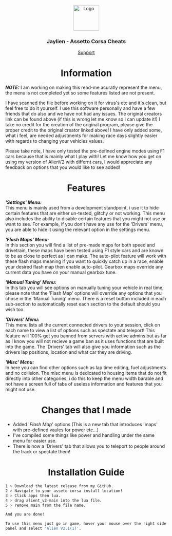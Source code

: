 <br />
<div align="center">
  <a href="https://github.com/othneildrew/Best-README-Template">
    <img src="https://github.com/othneildrew/Best-README-Template/blob/master/images/logo.png?raw=true" alt="Logo" width="80" height="80">
  </a>

  <h3 align="center">Jaylien - Assetto Corsa Cheats</h3>

  <p align="center">
    <a href="https://discord.gg/fZDeS4vtqV">Support</a>
  </p>
</div>

<h1 align="center">Information</a></h1>

***NOTE:*** I am working on making this read-me acuratly represent the menu, the menu is not completed yet so some features listed are not present.

I have scanned the file before working on it for virus's etc and it's clean, but feel free to do it yourself. I use this software personally and have a few friends that do also and we have not had any issues. The original creators link can be found above (if this is wrong let me know so I can update it!) I take no credit for the creation of the original program, please give the proper credit to the original creator linked above! I have only added some, what i feel, are needed adjustments for making race days slightly easier with regards to changing your vehicles values. 

Please take note, I have only tested the pre-defined engine modes using F1 cars because that is mainly what I play with! Let me know how you get on using my version of AlienV2 with differnt cars, I would appreciate any feedback on options that you would like to see added!

<h1 align="center">Features </a></h1>  

***'Settings' Menu:***  
This menu is mainly used from a development standpoint, i use it to hide certain features that are either un-tested, glitchy or not working. This menu also includes the ability to disable certain features that you might not use or want to see. For example, if you don't have any use for the 'Drivers' menu, you are able to hide it using the relevant option in the settings menu.

***'Flash Maps' Menu:***  
In this section you will find a list of pre-made maps for both speed and drivetrain, these maps have been tested using F1 style cars and are known to be as close to perfect as I can make. The auto-pilot feature will work with these flash maps meaning if you want to quickly catch up in a race, enable your desired flash map then enable auto-pilot. Gearbox maps override any current data you have on your manual gearbox tune.

***'Manual Tuning' Menu:***  
In this tab you will see options on manually tuning your vehicle in real time, please note that the 'Flash Map' options will override any options that you chose in the 'Manual Tuning' menu. There is a reset button included in each sub-section to automatically reset each section to the default should you wish too.

***'Drivers' Menu:***  
This menu lists all the current connected drivers to your session, click on each name to view a list of options such as spectate and teleport! This feature will 100% get you banned from servers with active admins but as far as I know you will not recieve a game ban as it uses functions that are built into the game. The 'Drivers' tab will also give you information such as the drivers lap positions, location and what car they are driving.

***'Misc' Menu:***  
In here you can find other options such as lap time editing, fuel adjustments and no collision. The misc menu is dedicated to housing items that do not fit directly into other categories, i do this to keep the menu width barable and not have a screen full of tabs of useless information and features that you might not use.

<h1 align="center">Changes that I made</a></h1>

+ Added '*Flash Map*' options (This is a new tab that introduces 'maps' with pre-defined vaules for power etc...)  
+ I've compiled some things like power and handling under the same menu for easier use.     
+ There is now a 'Drivers' tab that allows you to teleport to people around the track or spectate them!

<h1 align="center">Installation Guide</a></h1> 

   ```sh
   1 > Download the latest release from my GitHub.
   2 > Navigate to your asseto corsa install location!
   3 > Click apps then lua.
   4 > drag alient_v2-main into the lua file.
   5 > remove main from the file name.  
   
   And you are done!
   
   To use this menu just go in game, hover your mouse over the right side of the screen to reveal the menu toggle
   panel and select 'Alien V2.1(1)'.
   ```
